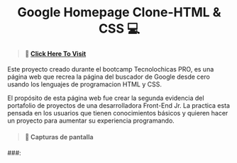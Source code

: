 <h1 align="center"> Google Homepage Clone-HTML &amp; CSS 💻 </h1>

>#### <p> 📌 [Click Here To Visit](https://sensational-peony-8eb623.netlify.app) </p>

Este proyecto creado durante el bootcamp Tecnolochicas PRO, es una página web que recrea la página del buscador de Google desde cero usando los lenguajes de programacion HTML y CSS. 

El propósito de esta página web fue crear la segunda evidencia del portafolio de proyectos de una desarrolladora Front-End Jr. La practica esta pensada en los usuarios que tienen conocimientos básicos y quieren hacer un proyecto para aumentar su experiencia programando.

>#### <p> 📌  Capturas de pantalla </p>
###:


